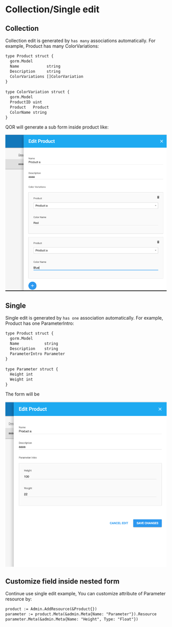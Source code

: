 # Collection/Single edit

## Collection

Collection edit is generated by `has many` associations automatically. For example, Product has many ColorVariations:

```
type Product struct {
  gorm.Model
  Name            string
  Description     string
  ColorVariations []ColorVariation
}

type ColorVariation struct {
  gorm.Model
  ProductID uint
  Product   Product
  ColorName string
}
```

QOR will generate a sub form inside product like:

![Collection edit](collection_edit.png)

## Single

Single edit is generated by `has one` association automatically. For example, Product has one ParameterIntro:

```
type Product struct {
  gorm.Model
  Name           string
  Description    string
  ParameterIntro Parameter
}

type Parameter struct {
  Height int
  Weight int
}
```

The form will be

![Single edit](single_edit.png)

## Customize field inside nested form

Continue use single edit example, You can customize attribute of Parameter resource by:

```
product := Admin.AddResource(&Product{})
parameter := product.Meta(&admin.Meta{Name: "Parameter"}).Resource
parameter.Meta(&admin.Meta{Name: "Height", Type: "Float"})
```
